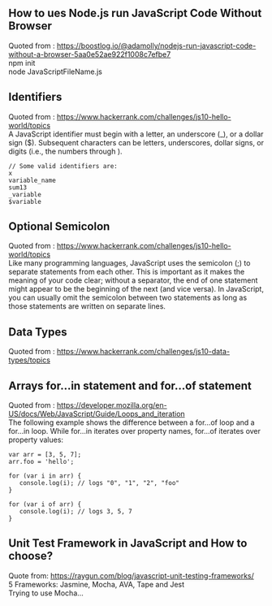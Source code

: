 ## How to ues Node.js run JavaScript Code Without Browser  
Quoted from : https://boostlog.io/@adamolly/nodejs-run-javascript-code-without-a-browser-5aa0e52ae922f1008c7efbe7  
npm init  
node JavaScriptFileName.js  
## Identifiers  
Quoted from : https://www.hackerrank.com/challenges/js10-hello-world/topics    
A JavaScript identifier must begin with a letter, an underscore (_), or a dollar sign ($). Subsequent characters can be letters, underscores, dollar signs, or digits (i.e., the numbers  through ).  
~~~~
// Some valid identifiers are:
x
variable_name
sum13
_variable
$variable
~~~~
## Optional Semicolon  
Quoted from : https://www.hackerrank.com/challenges/js10-hello-world/topics   
Like many programming languages, JavaScript uses the semicolon (;) to separate statements from each other. This is important as it makes the meaning of your code clear; without a separator, the end of one statement might appear to be the beginning of the next (and vice versa). In JavaScript, you can usually omit the semicolon between two statements as long as those statements are written on separate lines.
## Data Types  
Quoted from : https://www.hackerrank.com/challenges/js10-data-types/topics  

## Arrays for...in statement and for...of statement  
Quoted from : https://developer.mozilla.org/en-US/docs/Web/JavaScript/Guide/Loops_and_iteration  
The following example shows the difference between a for...of loop and a for...in loop. While for...in iterates over property names, for...of iterates over property values:
~~~~
var arr = [3, 5, 7];
arr.foo = 'hello';

for (var i in arr) {
   console.log(i); // logs "0", "1", "2", "foo"
}

for (var i of arr) {
   console.log(i); // logs 3, 5, 7
}
~~~~

## Unit Test Framework in JavaScript and How to choose?  
Quote from: https://raygun.com/blog/javascript-unit-testing-frameworks/  
5 Frameworks: Jasmine, Mocha, AVA, Tape and Jest  
Trying to use Mocha...  
